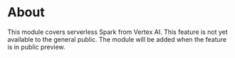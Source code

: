 # About

This module covers serverless Spark from Vertex AI. This feature is not yet available to the general public. The module will be added when the feature is in public preview.
